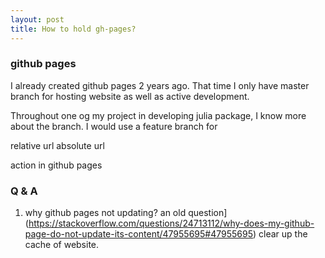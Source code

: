 ```yaml
---
layout: post
title: How to hold gh-pages?
---
```




### github pages

I already created github pages 2 years ago. That time I only have master branch for hosting website as well as active development. 

Throughout one og my project in developing julia package, I know more about the branch. I would use a feature branch for 

relative url absolute url

action in github pages


### Q & A
1. why github pages not updating? an old question](https://stackoverflow.com/questions/24713112/why-does-my-github-page-do-not-update-its-content/47955695#47955695)
clear up the cache of website.